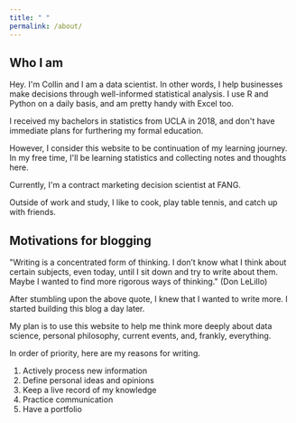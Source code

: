 ```yaml
---
title: " "
permalink: /about/
---
```


## Who I am

Hey. I'm Collin and I am a data scientist. In other words, I help businesses make decisions through well-informed statistical analysis. I use R and Python on a daily basis, and am pretty handy with Excel too. 

I received my bachelors in statistics from UCLA in 2018, and don't have immediate plans for furthering my formal education. 

However, I consider this website to be continuation of my learning journey. In my free time, I'll be learning statistics and collecting notes and thoughts here.

Currently, I'm a contract marketing decision scientist at FANG.

Outside of work and study, I like to cook, play table tennis, and catch up with friends.

## Motivations for blogging

"Writing is a concentrated form of thinking. I don’t know what I think about certain subjects, even today, until I sit down and try to write about them. Maybe I wanted to find more rigorous ways of thinking." (Don LeLillo)

After stumbling upon the above quote, I knew that I wanted to write more. I started building this blog a day later. 

My plan is to use this website to help me think more deeply about data science, personal philosophy, current events, and, frankly, everything. 

In order of priority, here are my reasons for writing. 

1. Actively process new information 
2. Define personal ideas and opinions 
3. Keep a live record of my knowledge 
4. Practice communication 
5. Have a portfolio
